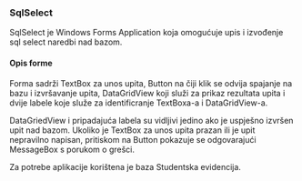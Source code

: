 ### SqlSelect
SqlSelect je Windows Forms Application koja omogućuje upis i izvođenje sql select naredbi nad bazom.

#### Opis forme
Forma sadrži TextBox za unos upita, Button na čiji klik se odvija spajanje na bazu i izvršavanje upita,
DataGridView koji služi za prikaz rezultata upita i dvije labele koje služe za identificranje TextBoxa-a 
i DataGridView-a.

DataGriedView i pripadajuća labela su vidljivi jedino ako je uspješno izvršen upit nad bazom.
Ukoliko je TextBox za unos upita prazan ili je upit nepravilno napisan, 
pritiskom na Button pokazuje se odgovarajući MessageBox s porukom o grešci.

Za potrebe aplikacije korištena je baza Studentska evidencija.
